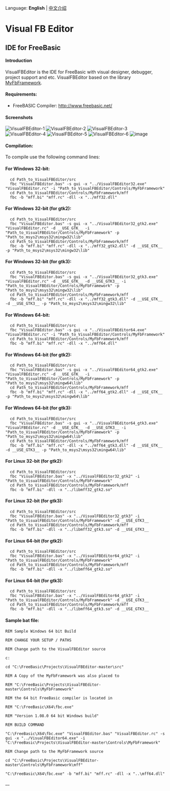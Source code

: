 Language: <b>English</b> | <a href="README_CN.md">中文介绍</a>
# Visual FB Editor
## IDE for FreeBasic

#### Introduction
VisualFBEditor is the IDE for FreeBasic with visual designer, debugger, project support and etc. VisualFBEditor based on the library <a href="https://github.com/XusinboyBekchanov/Controls/MyFbFramework">MyFbFramework</a>.

#### Requirements:

* FreeBASIC Compiler: http://www.freebasic.net/

#### Screenshots
![VisualFBEditor-1](https://user-images.githubusercontent.com/35757455/197079538-16cc5d7d-150e-46f1-b673-f9fe7352ad17.png)
![VisualFBEditor-2](https://user-images.githubusercontent.com/35757455/197079581-596100e9-86be-4469-8aae-104309845b2c.png)
![VisualFBEditor-3](https://user-images.githubusercontent.com/35757455/197079617-4c4d6902-3809-40da-a746-46bcdf993a75.png)
![VisualFBEditor-4](https://user-images.githubusercontent.com/35757455/197079674-2a2a685e-2403-4b8b-9b3b-95c4cc8bf5dc.png)
![VisualFBEditor-5](https://user-images.githubusercontent.com/35757455/197079706-5419cc84-db93-48b2-93f9-456db2414956.png)
![VisualFBEditor-6](https://user-images.githubusercontent.com/35757455/197079725-a88431cb-34e7-4a75-be8f-cd7f3f845ce5.png)
![image](https://github.com/XusinboyBekchanov/VisualFBEditor/assets/32607344/f98ffda9-88be-4e67-8074-1b58b24ae151)

#### Compilation:

To compile use the following command lines:

#### For Windows 32-bit:
```shell
  cd Path_to_VisualFBEditor/src
  fbc "VisualFBEditor.bas" -s gui -x "../VisualFBEditor32.exe" "VisualFBEditor.rc" -i "Path_to_VisualFBEditor/Controls/MyFbFramework"
  cd Path_to_VisualFBEditor/Controls/MyFbFramework/mff
  fbc -b "mff.bi" "mff.rc" -dll -x "../mff32.dll"
```
#### For Windows 32-bit (for gtk2):
```shell
  cd Path_to_VisualFBEditor/src
  fbc "VisualFBEditor.bas" -s gui -x "../VisualFBEditor32_gtk2.exe" "VisualFBEditor.rc" -d __USE_GTK__ -i "Path_to_VisualFBEditor/Controls/MyFbFramework" -p "Path_to_msys2\msys32\mingw32\lib"
  cd Path_to_VisualFBEditor/Controls/MyFbFramework/mff
  fbc -b "mff.bi" "mff.rc" -dll -x "../mff32_gtk2.dll" -d __USE_GTK__ -p "Path_to_msys2\msys32\mingw32\lib"
```
#### For Windows 32-bit (for gtk3):
```shell
  cd Path_to_VisualFBEditor/src
  fbc "VisualFBEditor.bas" -s gui -x "../VisualFBEditor32_gtk3.exe" "VisualFBEditor.rc" -d __USE_GTK__ -d __USE_GTK3__ -i "Path_to_VisualFBEditor/Controls/MyFbFramework" -p "Path_to_msys2\msys32\mingw32\lib"
  cd Path_to_VisualFBEditor/Controls/MyFbFramework/mff
  fbc -b "mff.bi" "mff.rc" -dll -x "../mff32_gtk3.dll" -d __USE_GTK__ -d __USE_GTK3__ -p "Path_to_msys2\msys32\mingw32\lib"
```
#### For Windows 64-bit:
```shell
  cd Path_to_VisualFBEditor/src
  fbc "VisualFBEditor.bas" -s gui -x "../VisualFBEditor64.exe" "VisualFBEditor.rc" -i "Path_to_VisualFBEditor/Controls/MyFbFramework"
  cd Path_to_VisualFBEditor/Controls/MyFbFramework/mff
  fbc -b "mff.bi" "mff.rc" -dll -x "../mff64.dll"
```
#### For Windows 64-bit (for gtk2):
```shell
  cd Path_to_VisualFBEditor/src
  fbc "VisualFBEditor.bas" -s gui -x "../VisualFBEditor64_gtk2.exe" "VisualFBEditor.rc" -d __USE_GTK__ -i "Path_to_VisualFBEditor/Controls/MyFbFramework" -p "Path_to_msys2\msys32\mingw64\lib"
  cd Path_to_VisualFBEditor/Controls/MyFbFramework/mff
  fbc -b "mff.bi" "mff.rc" -dll -x "../mff64_gtk2.dll" -d __USE_GTK__ -p "Path_to_msys2\msys32\mingw64\lib"
```
#### For Windows 64-bit (for gtk3):
```shell
  cd Path_to_VisualFBEditor/src
  fbc "VisualFBEditor.bas" -s gui -x "../VisualFBEditor64_gtk3.exe" "VisualFBEditor.rc" -d __USE_GTK__ -d __USE_GTK3__ -i "Path_to_VisualFBEditor/Controls/MyFbFramework" -p "Path_to_msys2\msys32\mingw64\lib"
  cd Path_to_VisualFBEditor/Controls/MyFbFramework/mff
  fbc -b "mff.bi" "mff.rc" -dll -x "../mff64_gtk3.dll" -d __USE_GTK__ -d __USE_GTK3__ -p "Path_to_msys2\msys32\mingw64\lib"
```
#### For Linux 32-bit (for gtk2):
```shell
  cd Path_to_VisualFBEditor/src
  fbc "VisualFBEditor.bas" -x "../VisualFBEditor32_gtk2" -i "Path_to_VisualFBEditor/Controls/MyFbFramework"
  cd Path_to_VisualFBEditor/Controls/MyFbFramework/mff
  fbc -b "mff.bi" -dll -x "../libmff32_gtk2.so"
```
#### For Linux 32-bit (for gtk3):
```shell
  cd Path_to_VisualFBEditor/src
  fbc "VisualFBEditor.bas" -x "../VisualFBEditor32_gtk3" -i "Path_to_VisualFBEditor/Controls/MyFbFramework" -d __USE_GTK3__
  cd Path_to_VisualFBEditor/Controls/MyFbFramework/mff
  fbc -b "mff.bi" -dll -x "../libmff32_gtk3.so" -d __USE_GTK3__
```
#### For Linux 64-bit (for gtk2):
```shell
  cd Path_to_VisualFBEditor/src
  fbc "VisualFBEditor.bas" -x "../VisualFBEditor64_gtk2" -i "Path_to_VisualFBEditor/Controls/MyFbFramework"
  cd Path_to_VisualFBEditor/Controls/MyFbFramework/mff
  fbc -b "mff.bi" -dll -x "../libmff64_gtk2.so"
```
#### For Linux 64-bit (for gtk3):
```shell
  cd Path_to_VisualFBEditor/src
  fbc "VisualFBEditor.bas" -x "../VisualFBEditor64_gtk3" -i "Path_to_VisualFBEditor/Controls/MyFbFramework" -d __USE_GTK3__
  cd Path_to_VisualFBEditor/Controls/MyFbFramework/mff
  fbc -b "mff.bi" -dll -x "../libmff64_gtk3.so" -d __USE_GTK3__
```
#### Sample bat file:
```shell
REM Sample Windows 64 bit Build

REM CHANGE YOUR SETUP / PATHS

REM Change path to the VisualFBEditor source

c:

cd "C:\FreeBasic\Projects\VisualFBEditor-master\src"

REM A Copy of the MyFbFramework was also placed to

REM "C:\FreeBasic\Projects\VisualFBEditor-master\Controls\MyFbFramework"

REM the 64 bit FreeBasic compiler is located in

REM "C:\FreeBasic\X64\fbc.exe"

REM "Version 1.08.0 64 bit Windows build"

REM BUILD COMMAND

"C:\FreeBasic\X64\fbc.exe" "VisualFBEditor.bas" "VisualFBEditor.rc" -s gui -x "../VisualFBEditor64.exe" -i "C:\FreeBasic\Projects\VisualFBEditor-master\Controls\MyFbFramework"

REM Change path to the MyFbFramework source

cd "C:\FreeBasic\Projects\VisualFBEditor-master\Controls\MyFbFramework\mff"

"C:\FreeBasic\X64\fbc.exe" -b "mff.bi" "mff.rc" -dll -x "..\mff64.dll"
```
__
